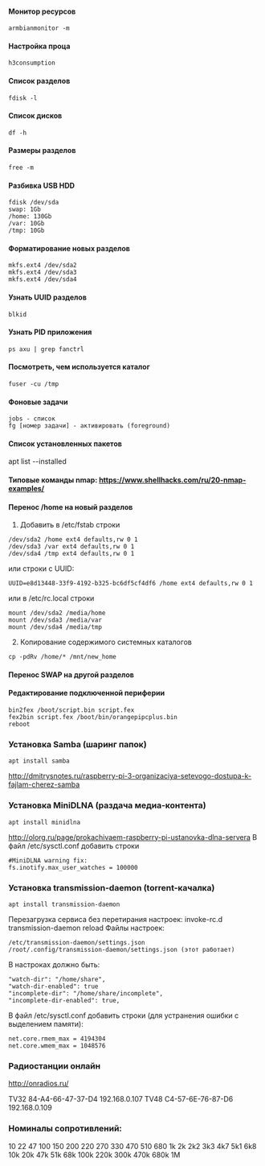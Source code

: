 #### Монитор ресурсов
```
armbianmonitor -m
```

#### Настройка проца
```
h3consumption
```

#### Список разделов
```
fdisk -l
```

#### Список дисков
```
df -h
```

#### Размеры разделов
```
free -m
```

#### Разбивка USB HDD
```
fdisk /dev/sda
swap: 1Gb
/home: 130Gb
/var: 10Gb
/tmp: 10Gb
```

#### Форматирование новых разделов
```
mkfs.ext4 /dev/sda2
mkfs.ext4 /dev/sda3
mkfs.ext4 /dev/sda4
```

#### Узнать UUID разделов
```
blkid
```

#### Узнать PID приложения
```
ps axu | grep fanctrl
```

#### Посмотреть, чем используется каталог
```
fuser -cu /tmp
```

#### Фоновые задачи
```
jobs - список
fg [номер задачи] - активировать (foreground)
```

#### Список установленных пакетов
apt list --installed

#### Типовые команды nmap: https://www.shellhacks.com/ru/20-nmap-examples/

#### Перенос /home на новый разделов
1. Добавить в /etc/fstab строки
```
/dev/sda2 /home ext4 defaults,rw 0 1
/dev/sda3 /var ext4 defaults,rw 0 1
/dev/sda4 /tmp ext4 defaults,rw 0 1
```
или строки с UUID:
```
UUID=e8d13448-33f9-4192-b325-bc6df5cf4df6 /home ext4 defaults,rw 0 1
```
или в /etc/rc.local строки
```
mount /dev/sda2 /media/home
mount /dev/sda3 /media/var
mount /dev/sda4 /media/tmp
```
2. Копирование содержимого системных каталогов
```
cp -pdRv /home/* /mnt/new_home
```

#### Перенос SWAP на другой разделов

#### Редактирование подключенной периферии
```
bin2fex /boot/script.bin script.fex
fex2bin script.fex /boot/bin/orangepipcplus.bin
reboot
```

### Установка Samba (шаринг папок)
```
apt install samba
```
http://dmitrysnotes.ru/raspberry-pi-3-organizaciya-setevogo-dostupa-k-fajlam-cherez-samba

### Установка MiniDLNA (раздача медиа-контента)
```
apt install minidlna
```
http://olorg.ru/page/prokachivaem-raspberry-pi-ustanovka-dlna-servera
В файл /etc/sysctl.conf добавить строки
```
#MiniDLNA warning fix:
fs.inotify.max_user_watches = 100000
```

### Установка transmission-daemon (torrent-качалка)
```
apt install transmission-daemon
```
Перезагрузка сервиса без перетирания настроек: invoke-rc.d transmission-daemon reload
Файлы настроек: 
```
/etc/transmission-daemon/settings.json
/root/.config/transmission-daemon/settings.json (этот работает)
```
В настроках должно быть:
```
"watch-dir": "/home/share", 
"watch-dir-enabled": true
"incomplete-dir": "/home/share/incomplete",	
"incomplete-dir-enabled": true,
```
В файл /etc/sysctl.conf добавить строки (для устранения ошибки с выделением памяти):
```
net.core.rmem_max = 4194304
net.core.wmem_max = 1048576
```

### Радиостанции онлайн
http://onradios.ru/

TV32 84-A4-66-47-37-D4 192.168.0.107
TV48 C4-57-6E-76-87-D6 192.168.0.109

### Номиналы сопротивлений:
10
22
47
100
150
200
220
270
330
470
510
680
1k
2k
2k2
3k3
4k7
5k1
6k8
10k
20k
47k
51k
68k
100k
220k
300k
470k
680k
1M
